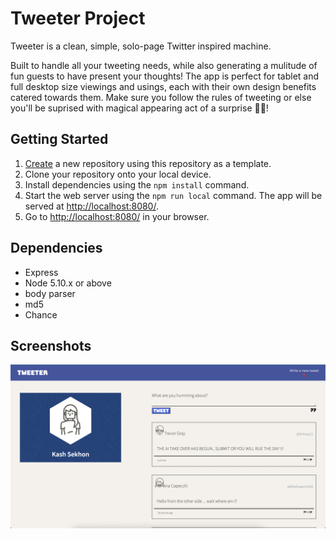 # Tweeter Project

Tweeter is a clean, simple, solo-page Twitter inspired machine. 

Built to handle all your tweeting needs, while also generating a mulitude of fun guests to have present your thoughts!
The app is perfect for tablet and full desktop size viewings and usings, each with their own design benefits catered towards them. Make sure you follow the rules of tweeting or else you'll be suprised with magical appearing act of a surprise 🔴🔴!


## Getting Started

1. [Create](https://docs.github.com/en/repositories/creating-and-managing-repositories/creating-a-repository-from-a-template) a new repository using this repository as a template.
2. Clone your repository onto your local device.
3. Install dependencies using the `npm install` command.
3. Start the web server using the `npm run local` command. The app will be served at <http://localhost:8080/>.
4. Go to <http://localhost:8080/> in your browser.

## Dependencies

- Express
- Node 5.10.x or above
- body parser
- md5
- Chance

## Screenshots

!["Screenshot of home page"](https://github.com/Kashus24/tweeter/blob/master/docs/tweetspage1.png?raw=true)